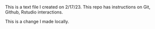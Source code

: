 This is a text file I created on 2/17/23.
This repo has instructions on Git, Github, Rstudio interactions.

This is a change I made locally.
